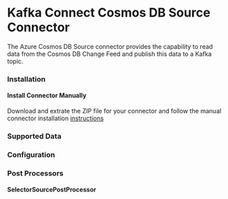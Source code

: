 # Kafka Connect Cosmos DB Source Connector

The Azure Cosmos DB Source connector provides the capability to read data from the Cosmos DB Change Feed and publish this data to a Kafka topic. 

### Installation

#### Install Connector Manually
Download and extrate the ZIP file for your connector and follow the manual connector installation [instructions](https://docs.confluent.io/current/connect/managing/install.html#install-connector-manually)


### Supported Data 

### Configuration

### Post Processors
#### SelectorSourcePostProcessor 
